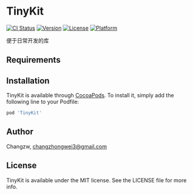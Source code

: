 # TinyKit

[![CI Status](https://img.shields.io/travis/Changzw/TinyKit.svg?style=flat)](https://travis-ci.org/Changzw/TinyKit)
[![Version](https://img.shields.io/cocoapods/v/TinyKit.svg?style=flat)](https://cocoapods.org/pods/TinyKit)
[![License](https://img.shields.io/cocoapods/l/TinyKit.svg?style=flat)](https://cocoapods.org/pods/TinyKit)
[![Platform](https://img.shields.io/cocoapods/p/TinyKit.svg?style=flat)](https://cocoapods.org/pods/TinyKit)

便于日常开发的库

## Requirements

## Installation

TinyKit is available through [CocoaPods](https://cocoapods.org). To install
it, simply add the following line to your Podfile:

```ruby
pod 'TinyKit'
```

## Author

Changzw, changzhongwei3@gmail.com

## License

TinyKit is available under the MIT license. See the LICENSE file for more info.
